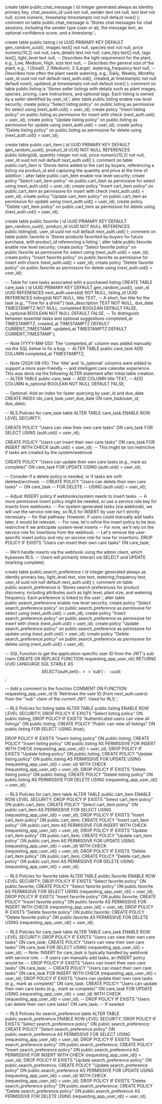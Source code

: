 create table public.chat_message (
  id integer generated always as identity primary key,
  chat_session_id uuid not null,
  sender text not null,
  text text not null,
  score numeric,
  timestamp timestamptz not null default now()
);
comment on table public.chat_message is 'Stores chat messages for chat sessions, including the sender type (user or ai), the message text, an optional confidence score, and a timestamp.';

create table public.listing (
  id UUID PRIMARY KEY DEFAULT gen_random_uuid(),
  images text[] not null,
  species text not null,
  price numeric(10,2) not null,
  care_details text not null,
  care_tips text[] null,
  tags text[],
  light_level text null, -- Describes the light requirement for the plant, e.g., Low, Medium, High.
  size text null, -- Describes the general size of the plant, e.g., 1 (Small), 2 (Medium), 3 (Large).
  watering_frequency text null, -- Describes how often the plant needs watering, e.g., Daily, Weekly, Monthly.
  user_id uuid not null default next_auth.uid(),
  created_at timestamptz not null default now(),
  updated_at timestamptz not null default now()
);
comment on table public.listing is 'Stores seller listings with details such as plant images, species, pricing, care instructions, and optional tags. Each listing is owned by a seller identified by user_id.';
alter table public.listing enable row level security;
create policy "Select listing policy" on public.listing as permissive for select using (next_auth.uid() = user_id);
create policy "Insert listing policy" on public.listing as permissive for insert with check (next_auth.uid() = user_id);
create policy "Update listing policy" on public.listing as permissive for update using (next_auth.uid() = user_id);
create policy "Delete listing policy" on public.listing as permissive for delete using (next_auth.uid() = user_id);

create table public.cart_item (
  id UUID PRIMARY KEY DEFAULT gen_random_uuid(),
  product_id UUID NOT NULL REFERENCES public.listing(id),
  quantity integer not null,
  price numeric(10,2) not null,
  user_id uuid not null default next_auth.uid()
);
comment on table public.cart_item is 'Stores items added to the cart by buyers, referencing a listing via product_id and capturing the quantity and price at the time of addition.';
alter table public.cart_item enable row level security;
create policy "Select cart_item policy" on public.cart_item as permissive for select using (next_auth.uid() = user_id);
create policy "Insert cart_item policy" on public.cart_item as permissive for insert with check (next_auth.uid() = user_id);
create policy "Update cart_item policy" on public.cart_item as permissive for update using (next_auth.uid() = user_id);
create policy "Delete cart_item policy" on public.cart_item as permissive for delete using (next_auth.uid() = user_id);

create table public.favorite (
  id UUID PRIMARY KEY DEFAULT gen_random_uuid(),
  product_id UUID NOT NULL REFERENCES public.listing(id),
  user_id uuid not null default next_auth.uid()
);
comment on table public.favorite is 'Stores products favorited by buyers for future purchase, with product_id referencing a listing.';
alter table public.favorite enable row level security;
create policy "Select favorite policy" on public.favorite as permissive for select using (next_auth.uid() = user_id);
create policy "Insert favorite policy" on public.favorite as permissive for insert with check (next_auth.uid() = user_id);
create policy "Delete favorite policy" on public.favorite as permissive for delete using (next_auth.uid() = user_id);

-- Table for care tasks associated with a purchased listing
CREATE TABLE care_task (
    id UUID PRIMARY KEY DEFAULT gen_random_uuid(),
    user_id UUID REFERENCES next_auth.users(id) NOT NULL,
    listing_id UUID REFERENCES listing(id) NOT NULL,
    title TEXT, -- A short, fun title for the task (e.g., "Time for a drink!")
    task_description TEXT NOT NULL,
    due_date TIMESTAMPTZ NOT NULL,
    completed BOOLEAN DEFAULT FALSE,
    is_optional BOOLEAN NOT NULL DEFAULT FALSE, -- To distinguish between essential tasks and optional suggestions
    completed_at TIMESTAMPTZ,
    created_at TIMESTAMPTZ DEFAULT CURRENT_TIMESTAMP,
    updated_at TIMESTAMPTZ DEFAULT CURRENT_TIMESTAMP
);

-- Note (YYYY-MM-DD): The 'completed_at' column was added manually via the SQL below to fix a bug.
-- ALTER TABLE public.care_task ADD COLUMN completed_at TIMESTAMPTZ;

-- Note (2024-08-05): The 'title' and 'is_optional' columns were added to support a more user-friendly
-- and intelligent care calendar experience. This was done via the following ALTER statement after initial table creation.
-- ALTER TABLE public.care_task
-- ADD COLUMN title TEXT,
-- ADD COLUMN is_optional BOOLEAN NOT NULL DEFAULT FALSE;

-- Optional: Add an index for faster querying by user_id and due_date
CREATE INDEX idx_care_task_user_due_date ON care_task(user_id, due_date);

-- RLS Policies for care_task table
ALTER TABLE care_task ENABLE ROW LEVEL SECURITY;

CREATE POLICY "Users can view their own care tasks"
ON care_task
FOR SELECT
USING (auth.uid() = user_id);

CREATE POLICY "Users can insert their own care tasks"
ON care_task
FOR INSERT
WITH CHECK (auth.uid() = user_id); -- This might be too restrictive if tasks are created by the system/webhook

CREATE POLICY "Users can update their own care tasks (e.g., mark as complete)"
ON care_task
FOR UPDATE
USING (auth.uid() = user_id);

-- Consider if a delete policy is needed, or if tasks are soft-deleted/archived.
-- CREATE POLICY "Users can delete their own care tasks"
-- ON care_task
-- FOR DELETE
-- USING (auth.uid() = user_id);

-- Adjust INSERT policy if webhooks/system needs to insert tasks.
-- A more permissive insert policy might be needed, or use a service role key for inserts from webhooks.
-- For system-generated tasks (via webhook), we will use the service role key, so RLS for INSERT by user isn't strictly necessary
-- for that pathway. However, if users could manually add tasks later, it would be relevant.
-- For now, let's refine the insert policy to be less restrictive if we anticipate system-level inserts
-- For now, we'll rely on the service role for insertions from the webhook.
-- Let's remove the user-specific insert policy and rely on service role for now for insertions.
DROP POLICY IF EXISTS "Users can insert their own care tasks" ON care_task;

-- We'll handle inserts via the webhook using the admin client, which bypasses RLS.
-- Users will primarily interact via SELECT and UPDATE (marking complete).

create table public.search_preference (
  id integer generated always as identity primary key,
  light_level text,
  size text,
  watering_frequency text,
  user_id uuid not null default next_auth.uid()
);
comment on table public.search_preference is 'Stores search preferences for product discovery, including attributes such as light level, plant size, and watering frequency. Each preference is linked to the user.';
alter table public.search_preference enable row level security;
create policy "Select search_preference policy" on public.search_preference as permissive for select using (next_auth.uid() = user_id);
create policy "Insert search_preference policy" on public.search_preference as permissive for insert with check (next_auth.uid() = user_id);
create policy "Update search_preference policy" on public.search_preference as permissive for update using (next_auth.uid() = user_id);
create policy "Delete search_preference policy" on public.search_preference as permissive for delete using (next_auth.uid() = user_id);

-- SQL Function to get the application-specific user ID from the JWT's sub claim
CREATE OR REPLACE FUNCTION requesting_app_user_id()
RETURNS UUID
LANGUAGE SQL STABLE
AS $$
  SELECT (auth.jwt()->>'sub')::uuid;
$$;

-- Add a comment to the function
COMMENT ON FUNCTION requesting_app_user_id IS 'Retrieves the user ID (from next_auth.users) from the ''sub'' claim of the current JWT. Used for RLS.';

-- RLS Policies for listing table
ALTER TABLE public.listing ENABLE ROW LEVEL SECURITY;
DROP POLICY IF EXISTS "Select listing policy" ON public.listing;
DROP POLICY IF EXISTS "Authenticated users can view all listings" ON public.listing; 
CREATE POLICY "Public can view all listings"
ON public.listing
FOR SELECT
USING (true);

DROP POLICY IF EXISTS "Insert listing policy" ON public.listing;
CREATE POLICY "Insert listing policy" ON public.listing AS PERMISSIVE FOR INSERT WITH CHECK (requesting_app_user_id() = user_id);
DROP POLICY IF EXISTS "Update listing policy" ON public.listing;
CREATE POLICY "Update listing policy" ON public.listing AS PERMISSIVE FOR UPDATE USING (requesting_app_user_id() = user_id) WITH CHECK (requesting_app_user_id() = user_id);
DROP POLICY IF EXISTS "Delete listing policy" ON public.listing;
CREATE POLICY "Delete listing policy" ON public.listing AS PERMISSIVE FOR DELETE USING (requesting_app_user_id() = user_id);

-- RLS Policies for cart_item table
ALTER TABLE public.cart_item ENABLE ROW LEVEL SECURITY;
DROP POLICY IF EXISTS "Select cart_item policy" ON public.cart_item;
CREATE POLICY "Select cart_item policy" ON public.cart_item AS PERMISSIVE FOR SELECT USING (requesting_app_user_id() = user_id);
DROP POLICY IF EXISTS "Insert cart_item policy" ON public.cart_item;
CREATE POLICY "Insert cart_item policy" ON public.cart_item AS PERMISSIVE FOR INSERT WITH CHECK (requesting_app_user_id() = user_id);
DROP POLICY IF EXISTS "Update cart_item policy" ON public.cart_item;
CREATE POLICY "Update cart_item policy" ON public.cart_item AS PERMISSIVE FOR UPDATE USING (requesting_app_user_id() = user_id) WITH CHECK (requesting_app_user_id() = user_id);
DROP POLICY IF EXISTS "Delete cart_item policy" ON public.cart_item;
CREATE POLICY "Delete cart_item policy" ON public.cart_item AS PERMISSIVE FOR DELETE USING (requesting_app_user_id() = user_id);

-- RLS Policies for favorite table
ALTER TABLE public.favorite ENABLE ROW LEVEL SECURITY;
DROP POLICY IF EXISTS "Select favorite policy" ON public.favorite;
CREATE POLICY "Select favorite policy" ON public.favorite AS PERMISSIVE FOR SELECT USING (requesting_app_user_id() = user_id);
DROP POLICY IF EXISTS "Insert favorite policy" ON public.favorite;
CREATE POLICY "Insert favorite policy" ON public.favorite AS PERMISSIVE FOR INSERT WITH CHECK (requesting_app_user_id() = user_id);
DROP POLICY IF EXISTS "Delete favorite policy" ON public.favorite;
CREATE POLICY "Delete favorite policy" ON public.favorite AS PERMISSIVE FOR DELETE USING (requesting_app_user_id() = user_id);

-- RLS Policies for care_task table
ALTER TABLE care_task ENABLE ROW LEVEL SECURITY;
DROP POLICY IF EXISTS "Users can view their own care tasks" ON care_task;
CREATE POLICY "Users can view their own care tasks" ON care_task FOR SELECT USING (requesting_app_user_id() = user_id);
-- Note: INSERT for care_task is typically handled by webhook with service role.
-- If users can manually add tasks, an INSERT policy would be:
-- DROP POLICY IF EXISTS "Users can insert their own care tasks" ON care_task;
-- CREATE POLICY "Users can insert their own care tasks" ON care_task FOR INSERT WITH CHECK (requesting_app_user_id() = user_id);
DROP POLICY IF EXISTS "Users can update their own care tasks (e.g., mark as complete)" ON care_task;
CREATE POLICY "Users can update their own care tasks (e.g., mark as complete)" ON care_task FOR UPDATE USING (requesting_app_user_id() = user_id) WITH CHECK (requesting_app_user_id() = user_id);
-- DROP POLICY IF EXISTS "Users can delete their own care tasks" ON care_task; -- If needed

-- RLS Policies for search_preference table
ALTER TABLE public.search_preference ENABLE ROW LEVEL SECURITY;
DROP POLICY IF EXISTS "Select search_preference policy" ON public.search_preference;
CREATE POLICY "Select search_preference policy" ON public.search_preference AS PERMISSIVE FOR SELECT USING (requesting_app_user_id() = user_id);
DROP POLICY IF EXISTS "Insert search_preference policy" ON public.search_preference;
CREATE POLICY "Insert search_preference policy" ON public.search_preference AS PERMISSIVE FOR INSERT WITH CHECK (requesting_app_user_id() = user_id);
DROP POLICY IF EXISTS "Update search_preference policy" ON public.search_preference;
CREATE POLICY "Update search_preference policy" ON public.search_preference AS PERMISSIVE FOR UPDATE USING (requesting_app_user_id() = user_id) WITH CHECK (requesting_app_user_id() = user_id);
DROP POLICY IF EXISTS "Delete search_preference policy" ON public.search_preference;
CREATE POLICY "Delete search_preference policy" ON public.search_preference AS PERMISSIVE FOR DELETE USING (requesting_app_user_id() = user_id);